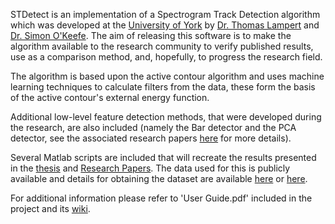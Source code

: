 STDetect is an implementation of a Spectrogram Track Detection algorithm which was developed at the [University of York](http://www.cs.york.ac.uk/) by [Dr. Thomas Lampert](https://sites.google.com/site/tomalampert/) and [Dr. Simon O'Keefe](http://www-users.cs.york.ac.uk/~sok/). The aim of releasing this software is to make the algorithm available to the research community to verify published results, use as a comparison method, and, hopefully, to progress the research field.

The algorithm is based upon the active contour algorithm and uses machine learning techniques to calculate filters from the data, these form the basis of the active contour's external energy function.

Additional low-level feature detection methods, that were developed during the research, are also included (namely the Bar detector and the PCA detector, see the associated research papers [here](https://sites.google.com/site/tomalampert/publications) for more details).

Several Matlab scripts are included that will recreate the results presented in the [thesis](http://etheses.whiterose.ac.uk/956/) and [Research Papers](https://sites.google.com/site/tomalampert/publications). The data used for this is publicly available and details for obtaining the dataset are available [here](https://sites.google.com/site/tomalampert/data-sets) or [here](http://code.google.com/p/stdetect/wiki/DataSets).

For additional information please refer to 'User Guide.pdf' included in the project and its [wiki](https://github.com/TesterTi/stdetect/wiki).
